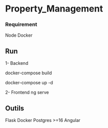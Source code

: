 # Property_Management
### Requirement
Node
Docker

## Run

1- Backend 

 docker-compose build
 
 docker-compose up -d
 
2- Frontend
 ng serve
 
## Outils
Flask
Docker
Postgres >=16
Angular
